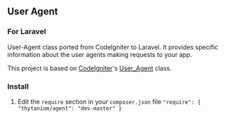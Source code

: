 ## User Agent
### For Laravel
User-Agent class ported from CodeIgniter to Laravel. 
It provides specific information about the user agents making requests to your app.

This project is based on [CodeIgniter](http://codeigniter.com)'s [User_Agent](http://github.com/bcit-ci/CodeIgniter) class.

### Install

1. Edit the `require` section in your `composer.json` file
	`"require": {
		"thytanium/agent": "dev-master"
	}`
